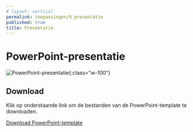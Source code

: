 ```yaml
---
# layout: vertical
permalink: toepassingen/9_presentatie
published: true
title: Presentatie
---
```


# PowerPoint-presentatie

![PowerPoint-presentatie](../images/aliriosolutions/toepassingen_presentatie.png){:class="w-100"}

## Download

Klik op onderstaande link om de bestanden van de PowerPoint-template te downloaden.

<a href="https://studentarteveldehsbe-my.sharepoint.com/:u:/g/personal/barbcour_student_arteveldehs_be/EUTWeZf4G2hPpAHw24LHV30BM1arGTPnMhvoSsDyvMpYsw?e=nYjVzY">Download PowerPoint-template</a>
